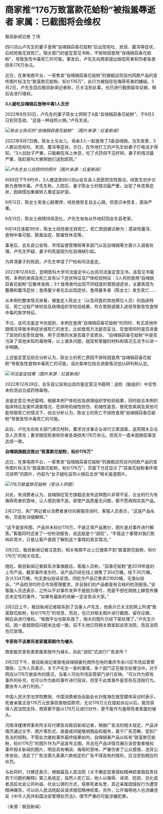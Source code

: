 # 商家推“176万致富款花蛤粉”被指羞辱逝者 家属：已截图将会维权

极目新闻记者 丁伟

四川凉山卢先生的妻子食用“自嗨锅蒜香花蛤粉”后出现呕吐、发烧、腹泻等症状，后经抢救无效死亡。相关部门的鉴定意见书称，不排除因食用“自嗨锅蒜香花蛤粉”，导致急性中毒死亡的可能。事发后，卢先生向商家提出赔偿死者和伤者各类损失176万余元。

近日，在某电商平台，一家售卖“自嗨锅蒜香花蛤粉”的旗舰店将店内同款产品的宣传图片标注为“致富款花蛤粉，标价176万”，此行为被指存在侮辱死者的嫌疑。3月2日，卢先生回应极目新闻记者称，已关注到此事，也已进行截图留存证据，稍后会进行维权。

**3人疑吃自嗨锅后食物中毒1人去世**

2022年8月30日，卢先生的妻子陈女士网购了4盒“自嗨锅蒜香花蛤粉”，于9月3日到货签收。“这是一种自热火锅。”卢先生说。

![](https://inews.gtimg.com/om_bt/OqtRdIPkj5a8AOA-DLQz0OsDqYhp9pcY91hVnaC3io5xAAA/1000)_陈女士购买的“自嗨锅蒜香花蛤粉” （图片来源：红星新闻）_

2022年9月7日晚，陈女士与女儿、母亲3人一起食用了3盒自嗨锅。当天夜里，3人都出现呕吐、发烧、腹泻等症状。次日，在外地打工的卢先生给妻子打电话才得知，“3人拉肚子严重，只能躺在床上休息，吃了点药但不见好转。妻子的情况最严重，我赶紧叫大舅把她们送到医院。”

![](https://inews.gtimg.com/om_bt/OUo3wRXww1105oe9wUhkbhA-z0Mya4kJiAtYgeEXxvg_MAA/1000)_卢先生女儿住院时的照片（图片来源：红星新闻）_

9月8日下午6时许，3人被送至四川凉山会东县人民医院住院救治，经医生初步诊断为食物中毒。卢先生称，入院后，妻子陈女士的情况最严重，出现了休克等症状，因病情加重被转入重症监护室。

9月12日，陈女士突发心脏骤停，经抢救恢复自主心跳，但意识未恢复，感染严重。

9月13日，陈女士病情持续恶化，卢先生匆匆从外地赶回会东县老家。

9月14日凌晨1时许，陈女士经抢救无效死亡。死亡原因被诊断为：感染性腹泻、食物中毒可能、脓毒血症、脓毒性休克等。

事发后，会东县公安局、市场监督管理局等多部门以及自嗨锅等方面介入调查处理。卢先生怀疑，妻子的死是因为吃自嗨锅引起。

为弄清妻子的死因，卢先生申请了尸检和司法鉴定。

2022年12月8日，昆明医科大学司法鉴定中心出具司法鉴定意见书。该意见书载明，本例的发病及死亡具有以下症状特征及尸体检验特征：3人共同食用“自嗨锅蒜香花蛤粉”后集体发病；3个食用者均出现不同程度的胃肠道症状，主要表现为腹痛和腹泻症状；食用量少者先后出现症状，食用量多者（陈女士）发生死亡……

从本例的整体情况来看，被鉴定人陈女士（以及同食的其他两位人员）的临床特征、死亡过程尸体检验及病理组织学检验结果，符合胃肠道摄入途径导致急性食物中毒的医学特征。

不过，该司法鉴定书也提到，本例在食用“自嗨锅蒜香花蛤粉”的同时，有无其他伴随情况导致本例症状或死亡的发生，比如食用方法是否妥当、在食用同时是否进食了其他的变质性食物、用于烫煮的水是否属于变质水、“自嗨锅蒜香花蛤粉”中是否污染了其他未知的毒物等。以上诸多问题，就现有掌握的材料和情况无法予以进一步明确。

上述鉴定意见综合分析认为，陈女士的死亡原因不排除因食用“自嗨锅蒜香花蛤粉”导致急性食物中毒死亡的可能，请办案单位结合调查情况加以研判和认定。

![](https://inews.gtimg.com/om_bt/OuYRsMZmcagtzqrRksWJeS4eRmdEYbrcdV1Xh3FcMNVPsAA/1000)_司法鉴定结果（图片来源：红星新闻）_

2022年12月28日，会东县公安局出具的鉴定意见书载明：送检（脑组织）中定性未检测出合成药物毒物。

该鉴定意见书还载明，根据本例尸体检验及病理组织学检验结果，同时结合本例的临床特征及案件调查情况，在排除机械性损伤、机械性窒息、致死性疾病及其他可能导致死亡的情况下，综合分析认为，陈女士的死亡不排除食用“自嗨锅蒜香花蛤粉”导致急性中毒死亡的可能。

此后，卢先生向有关部门递交材料，要求对涉事企业进行立案调查，追究相关企业及人员责任；要求赔偿死者和伤者各类损失176万余元。但双方一直未就赔偿事宜达成一致。

**自嗨锅旗舰店推出“致富款花蛤粉，标价176万”**

近日，在某电商平台，一家售卖“自嗨锅蒜香花蛤粉”的旗舰店将店内同款产品的宣传图片标注为“致富款花蛤粉，标价176万”，页面下方还显示了“蒜香花蛤粉事件情况说明”的图片，内容为“女子疑吃自热火锅后去世”相关报道图片。

![](https://inews.gtimg.com/om_bt/OQj6EKqGu43E9lXnxJKWHYP8-qExkHbQNAAt7is_5HI7kAA/1000)_176万致富款花蛤粉（受访人供图）_

对此，有消费者认为，自嗨锅在官方旗舰店发布这种图片非常不妥，企业的行为有侮辱死者的意味，让人感到很不适，即使产品质量无问题，都不愿再购买其产品。

2月27日，央广网记者以消费者身份向客服咨询时，客服人员表示，“这是产品名称，页面有详细解释。”

“这不是宣传图，产品并未标价176万，不是正常产品售价，图片是对事件进行解答。”客服同时还发了一份检测报告，说这就是个“调侃”，“毕竟这个事情对我们影响非常大，只是让客户直观了解到这个事情的真实情况。”

3月2日，极目新闻记者注意到，相关电商平台上已搜索不到“致富款花蛤粉，标价176万”的相关信息。

随后，极目新闻记者联系涉事旗舰店，客服人员称，“蒜香花蛤粉”是2019年底的上市产品，截至事件发生时，该产品已经在线上销售了304万桶，线下30万桶，合计334万桶，均无类似投诉反馈。同批次产品已售卖21600桶，无类似投诉。“产品检测均符合市场管理要求，并且我们的产品都是有合格的检测报告。”该客服人员还表示，之所以不对事件发声不是因为理亏，而是不想在网络上肆意传播还未定性的事件，“如果有最新的进展一定会告诉大家。”

3月2日上午，极目新闻记者联系到了当事人卢先生，他表示已关注到网上所谓“致富款花蛤粉，标价176万”的信息，而且，也已对相关图片进行截图，留存证据，稍后会进行维权。“电商平台也联系我了，相关的图片已经下架处理了。”卢先生介绍，因一直就赔偿问题未达成一致，前不久他已将相关商家起诉至法院，而且法院也已受理。

**专家称不该拿死者家属索赔作为噱头**

商家能否拿死者家属索赔作为噱头，如此“调侃”式进行广告宣传？

3月2日下午，极目新闻记者致电自嗨锅委托商所在地的重庆市永川区市场监督管理局，工作人员表示，关于卢先生一家的事情，多个部门正在联合处理当中。对于网店以176万做宣传的情况，当事人可向市场监管部门进行反映。“可以作为原有事件的补充，也可以作为新的事件进行投诉，但至于此类事件是否存在违规行为，要由专人进行判别。”

中国人民大学法学院教授、中国消费者协会副会长刘俊海在接受媒体采访时表示，死者亲属主张176万元民事损害赔偿款项，无论176万元在提起诉讼以后，能否获得人民法院支持，商家都不能以176万元进行炒作，更不能作为羞辱死者家属的噱头。

河南泽槿律师事务所主任付建告诉极目新闻记者，根据广告法的相关规定，产品详情页通过文字、图片等形式，直接或间接推销商品和服务，属于广告范畴，受到广告法的规制。不管此次维权事件最终结果如何，自嗨锅某产品以标有“致富款花蛤粉，标价176万”的图片作为产品宣传主图，并且在产品详情页展示该受害者维权事件相关新闻的图片，明显具有嘲讽、侮辱的意味，严重伤害了公众感情，违背公序良俗，违反了广告法第九条第六款规定的广告不得具有的情形，应当受到相应的处罚。

与此同时，付建还表示，根据最高人民法院《关于确定民事侵权精神损害赔偿责任若干问题的解释》第三条规定，自然人死亡后，他人以侮辱、诽谤、贬损、丑化或者违反社会公共利益、社会公德的方式，侵害死者名誉，其近亲属因侵权行为遭受精神痛苦，可以向人民法院起诉请求赔偿精神损害。另外，公开侮辱他人也涉嫌违反《中华人民共和国治安管理处罚法》，情节严重的可能涉嫌犯罪。

（来源：极目新闻）

